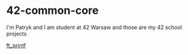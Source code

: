 # 42-common-core
I'm Patryk and I am student at 42 Warsaw and those are my 42 school projects

<a href="https://github.com/Zuraw7/42-common-core/tree/main/ft_printf">ft_printf</a>
